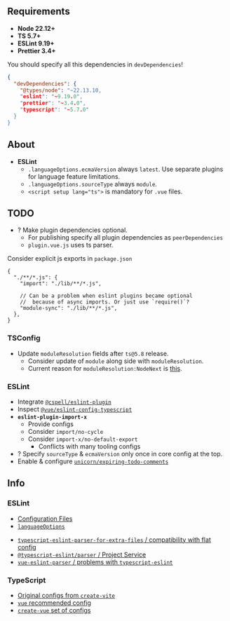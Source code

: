 ## Requirements

- **Node 22.12+**
- **TS 5.7+**
- **ESLint 9.19+**
- **Prettier 3.4+**

You should specify all this dependencies in `devDependencies`!

```json
{
  "devDependencies": {
    "@types/node": "~22.13.10,
    "eslint": "~9.19.0",
    "prettier": "~3.4.0",
    "typescript": "~5.7.0"
  }
}
```

## About

- **ESLint**
  - `.languageOptions.ecmaVersion` always `latest`. Use separate plugins for language feature limitations.
  - `.languageOptions.sourceType` always `module`.
  - `<script setup lang="ts">` is mandatory for `.vue` files.

## TODO

- ? Make plugin dependencies optional.
  - For publishing specify all plugin dependencies as `peerDependencies`
  - `plugin.vue.js` uses ts parser.

Consider explicit js exports in `package.json`

```jsonc
{
  "./**/*.js": {
    "import": "./lib/**/*.js",

    // Can be a problem when eslint plugins became optional
    //  because of async imports. Or just use `require()`?
    "module-sync": "./lib/**/*.js",
  },
}
```

### TSConfig

- Update `moduleResolution` fields after `ts@5.8` release.
  - Consider update of `module` along side with `moduleResolution`.
  - Current reason for `moduleResolution:NodeNext` is [this](https://devblogs.microsoft.com/typescript/announcing-typescript-5-7/#validated-json-imports-in---module-nodenext).

### ESLint

- Integrate [`@cspell/eslint-plugin`](https://www.npmjs.com/package/@cspell/eslint-plugin)
- Inspect [`@vue/eslint-config-typescript`](https://www.npmjs.com/package/@vue/eslint-config-typescript)
- **`eslint-plugin-import-x`**
  - Provide configs
  - Consider `import/no-cycle`
  - Consider `import-x/no-default-export`
    - Conflicts with many tooling configs
- ? Specify `sourceType` & `ecmaVersion` only once in core config at the top.
- Enable & configure [`unicorn/expiring-todo-comments`](https://github.com/sindresorhus/eslint-plugin-unicorn/blob/main/docs/rules/expiring-todo-comments.md)

## Info

### ESLint

- [Configuration Files](https://eslint.org/docs/latest/use/configure/configuration-files)
- [`languageOptions`](https://eslint.org/docs/latest/use/configure/language-options)

* [`typescript-eslint-parser-for-extra-files` / compatibility with flat config](https://github.com/ota-meshi/typescript-eslint-parser-for-extra-files/issues/95)
* [`@typescript-eslint/parser` / Project Service](https://typescript-eslint.io/packages/parser/#projectservice)
* [`vue-eslint-parser` / problems with `typescript-eslint`](https://github.com/vuejs/vue-eslint-parser/issues/104)

### TypeScript

- [Original configs from `create-vite`](https://github.com/vitejs/vite/blob/main/packages/create-vite/template-vue-ts)
- [`vue` recommended config](https://www.npmjs.com/package/@vue/tsconfig)
- [`create-vue` set of configs](https://github.com/vuejs/create-vue/tree/main/template/tsconfig/base)
